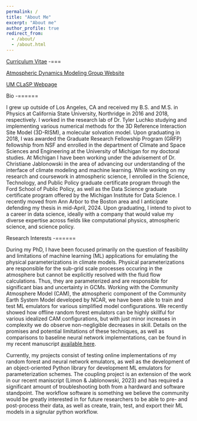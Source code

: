 ```yaml
---
permalink: /
title: "About Me"
excerpt: "About me"
author_profile: true
redirect_from: 
  - /about/
  - /about.html
---
```


[Curriculum Vitae](https://drive.google.com/file/d/1XdNfgDjhyhylxJj1FL0xkpjfiMEGn2W4/view?usp=sharing)
-===

[Atmospheric Dynamics Modeling Group Website](https://admg.engin.umich.edu/)

[UM CLaSP Webpage](https://clasp.engin.umich.edu/)


Bio
-======

I grew up outside of Los Angeles, CA and received my B.S. and M.S. in Physics at California State University, Northridge in 2016 and 2018, respectively. I worked in the research lab of Dr. Tyler Luchko studying and implementing various numerical methods for the 3D Reference Interaction Site Model (3D-RISM), a molecular solvation model. Upon graduating in 2018, I was awarded the Graduate Research Fellowship Program (GRFP) fellowship from NSF and enrolled in the department of Climate and Space Sciences and Engineering at the University of Michigan for my doctoral studies. At Michigan I have been working under the advisement of Dr. Christiane Jablonowski in the area of advancing our understanding of the interface of climate modeling and machine learning. While working on my research and coursework in atmospheric science, I enrolled in the Science, Technology, and Public Policy graduate certificate program through the Ford School of Public Policy, as well as the Data Science graduate certificate program offered by the Michigan Institute for Data Science. I recently moved from Ann Arbor to the Boston area and I anticipate defending my thesis in mid-April, 2024. Upon graduating, I intend to pivot to a career in data science, ideally with a company that would value my diverse expertise across fields like computational physics, atmospheric science, and science policy.

Research Interests
-======

During my PhD, I have been focused primarily on the question of feasibility and limitations of machine learning (ML) applications for emulating the physical parameterizations in climate models. Physical parameterizations are responsible for the sub-grid scale processes occuring in the atmosphere but cannot be explicitly resolved with the fluid flow calculations. Thus, they are parameterized and are responsible for significant bias and uncertainty in GCMs. Working with the Community Atmosphere Model (CAM), the atmospheric component of the Community Earth System Model developed by NCAR, we have been able to train and test ML emulators for various simplified model configurations. We recently showed how offline random forest emulators can be highly skillful for various idealized CAM configurations, but with just minor increases in complexity we do observe non-negligible decreases in skill. Details on the promises and potential limitations of these techniques, as well as comparisons to baseline neural network implementations, can be found in my recent manuscript [available here](https://agupubs.onlinelibrary.wiley.com/doi/10.1029/2022MS003395).

Currently, my projects consist of testing online implementations of my random forest and neural network emulators, as well as the development of an object-oriented Python library for development ML emulators for parameterization schemes. The coupling project is an extension of the work in our recent maniscript (Limon & Jablonowski, 2023) and has required a significant amount of troubleshooting both from a hardward and software standpoint. The workflow software is something we believe the community would be greatly interested in for future researchers to be able to pre- and post-process their data, as well as create, train, test, and export their ML models in a signular python workflow.
